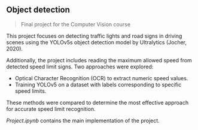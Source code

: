 ## Object detection 
> Final project for the Computer Vision course 

This project focuses on detecting traffic lights and road signs in driving scenes using the YOLOv5s object detection model by Ultralytics (Jocher, 2020).

Additionally, the project includes reading the maximum allowed speed from detected speed limit signs. Two approaches were explored:
- Optical Character Recognition (OCR) to extract numeric speed values.
- Training YOLOv5 on a dataset with labels corresponding to specific speed limits.

These methods were compared to determine the most effective approach for accurate speed limit recognition.

*Project.ipynb* contains the main implementation of the project. 
